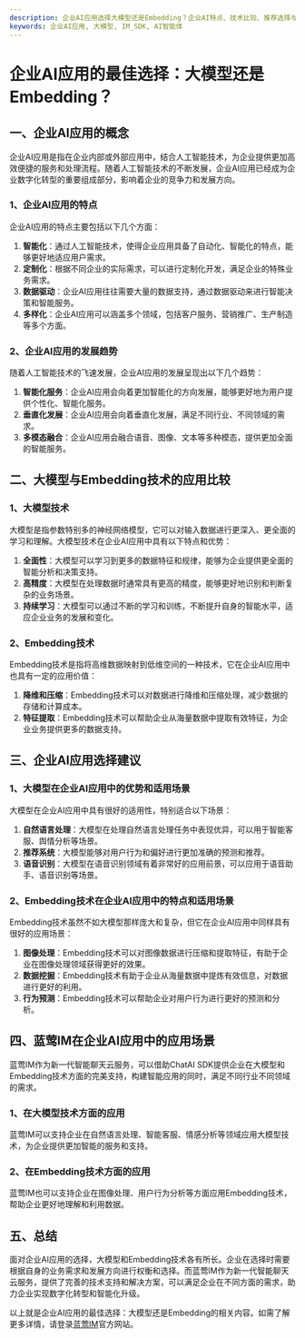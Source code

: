 ```yaml
---
description: 企业AI应用选择大模型还是Embedding？企业AI特点、技术比较、推荐选择与蓝莺IM应用场景
keywords: 企业AI应用, 大模型, IM_SDK, AI智能体
---
```

# 企业AI应用的最佳选择：大模型还是Embedding？

## 一、企业AI应用的概念

企业AI应用是指在企业内部或外部应用中，结合人工智能技术，为企业提供更加高效便捷的服务和处理流程。随着人工智能技术的不断发展，企业AI应用已经成为企业数字化转型的重要组成部分，影响着企业的竞争力和发展方向。

### 1、企业AI应用的特点

企业AI应用的特点主要包括以下几个方面：
1. **智能化**：通过人工智能技术，使得企业应用具备了自动化、智能化的特点，能够更好地适应用户需求。
2. **定制化**：根据不同企业的实际需求，可以进行定制化开发，满足企业的特殊业务需求。
3. **数据驱动**：企业AI应用往往需要大量的数据支持，通过数据驱动来进行智能决策和智能服务。
4. **多样化**：企业AI应用可以涵盖多个领域，包括客户服务、营销推广、生产制造等多个方面。

### 2、企业AI应用的发展趋势

随着人工智能技术的飞速发展，企业AI应用的发展呈现出以下几个趋势：
1. **智能化服务**：企业AI应用会向着更加智能化的方向发展，能够更好地为用户提供个性化、智能化服务。
2. **垂直化发展**：企业AI应用会向着垂直化发展，满足不同行业、不同领域的需求。
3. **多模态融合**：企业AI应用会融合语音、图像、文本等多种模态，提供更加全面的智能服务。

## 二、大模型与Embedding技术的应用比较

### 1、大模型技术

大模型是指参数特别多的神经网络模型，它可以对输入数据进行更深入、更全面的学习和理解。大模型技术在企业AI应用中具有以下特点和优势：
1. **全面性**：大模型可以学习到更多的数据特征和规律，能够为企业提供更全面的智能分析和决策支持。
2. **高精度**：大模型在处理数据时通常具有更高的精度，能够更好地识别和判断复杂的业务场景。
3. **持续学习**：大模型可以通过不断的学习和训练，不断提升自身的智能水平，适应企业业务的发展和变化。

### 2、Embedding技术

Embedding技术是指将高维数据映射到低维空间的一种技术，它在企业AI应用中也具有一定的应用价值：
1. **降维和压缩**：Embedding技术可以对数据进行降维和压缩处理，减少数据的存储和计算成本。
2. **特征提取**：Embedding技术可以帮助企业从海量数据中提取有效特征，为企业业务提供更多的数据支持。

## 三、企业AI应用选择建议

### 1、大模型在企业AI应用中的优势和适用场景

大模型在企业AI应用中具有很好的适用性，特别适合以下场景：
1. **自然语言处理**：大模型在处理自然语言处理任务中表现优异，可以用于智能客服、舆情分析等场景。
2. **推荐系统**：大模型能够对用户行为和偏好进行更加准确的预测和推荐。
3. **语音识别**：大模型在语音识别领域有着非常好的应用前景，可以应用于语音助手、语音识别等场景。

### 2、Embedding技术在企业AI应用中的特点和适用场景

Embedding技术虽然不如大模型那样庞大和复杂，但它在企业AI应用中同样具有很好的应用场景：
1. **图像处理**：Embedding技术可以对图像数据进行压缩和提取特征，有助于企业在图像处理领域获得更好的效果。
2. **数据挖掘**：Embedding技术有助于企业从海量数据中提炼有效信息，对数据进行更好的利用。
3. **行为预测**：Embedding技术可以帮助企业对用户行为进行更好的预测和分析。

## 四、蓝莺IM在企业AI应用中的应用场景

蓝莺IM作为新一代智能聊天云服务，可以借助ChatAI SDK提供企业在大模型和Embedding技术方面的完美支持，构建智能应用的同时，满足不同行业不同领域的需求。

### 1、在大模型技术方面的应用

蓝莺IM可以支持企业在自然语言处理、智能客服、情感分析等领域应用大模型技术，为企业提供更加智能的服务和支持。

### 2、在Embedding技术方面的应用

蓝莺IM也可以支持企业在图像处理、用户行为分析等方面应用Embedding技术，帮助企业更好地理解和利用数据。

## 五、总结

面对企业AI应用的选择，大模型和Embedding技术各有所长。企业在选择时需要根据自身的业务需求和发展方向进行权衡和选择。而蓝莺IM作为新一代智能聊天云服务，提供了完善的技术支持和解决方案，可以满足企业在不同方面的需求，助力企业实现数字化转型和智能化升级。

以上就是企业AI应用的最佳选择：大模型还是Embedding的相关内容。如需了解更多详情，请登录[蓝莺IM](https://www.lanyingim.com)官方网站。